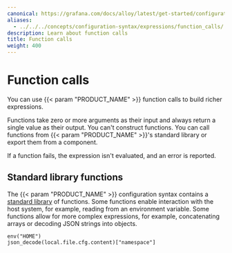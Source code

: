 ```yaml
---
canonical: https://grafana.com/docs/alloy/latest/get-started/configuration-syntax/expressions/function_calls/
aliases:
  - ../../../concepts/configuration-syntax/expressions/function_calls/ # /docs/alloy/latest/concepts/configuration-syntax/expressions/function_calls/
description: Learn about function calls
title: Function calls
weight: 400
---
```


# Function calls

You can use {{< param "PRODUCT_NAME" >}} function calls to build richer expressions.

Functions take zero or more arguments as their input and always return a single value as their output.
You can't construct functions. You can call functions from {{< param "PRODUCT_NAME" >}}'s standard library or export them from a component.

If a function fails, the expression isn't evaluated, and an error is reported.

## Standard library functions

The {{< param "PRODUCT_NAME" >}} configuration syntax contains a [standard library][] of functions.
Some functions enable interaction with the host system, for example, reading from an environment variable.
Some functions allow for more complex expressions, for example, concatenating arrays or decoding JSON strings into objects.

```alloy
env("HOME")
json_decode(local.file.cfg.content)["namespace"]
```

[standard library]:../../../../reference/stdlib/
